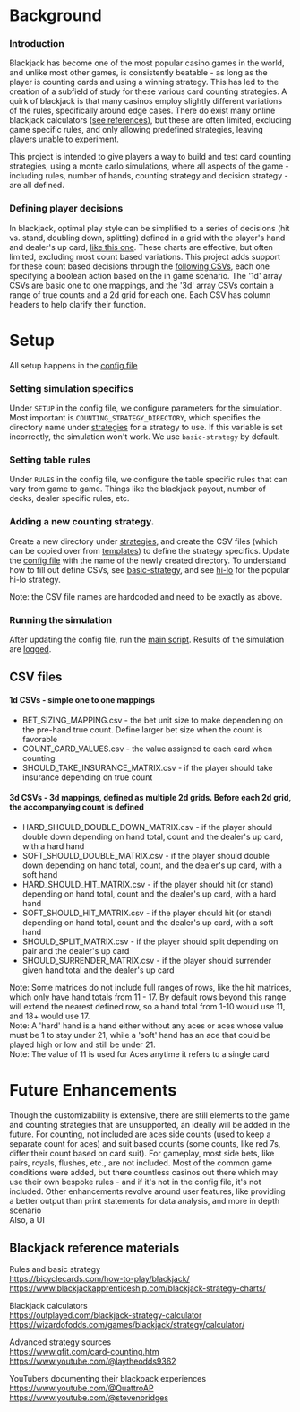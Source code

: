 # Background

### Introduction

Blackjack has become one of the most popular casino games in the world, and unlike most other games, is consistently beatable - as long as the player is counting cards and using a winning strategy. This has led to the creation of a subfield of study for these various card counting strategies. A quirk of blackjack is that many casinos employ slightly different variations of the rules, specifically around edge cases. There do exist many online blackjack calculators ([see references](#blackjack-reference-materials)), but these are often limited, excluding game specific rules, and only allowing predefined strategies, leaving players unable to experiment.  
  
This project is intended to give players a way to build and test card counting strategies, using a monte carlo simulations, where all aspects of the game - including rules, number of hands, counting strategy and decision strategy - are all defined. 

### Defining player decisions

In blackjack, optimal play style can be simplified to a series of decisions (hit vs. stand, doubling down, splitting) defined in a grid with the player's hand and dealer's up card, [like this one](https://www.blackjackapprenticeship.com/blackjack-strategy-charts/). These charts are effective, but often limited, excluding most count based variations. This project adds support for these count based decisions through the [following CSVs](#csv-files), each one specifying a boolean action based on the in game scenario. The '1d' array CSVs are basic one to one mappings, and the '3d' array CSVs contain a range of true counts and a 2d grid for each one. Each CSV has column headers to help clarify their function.

# Setup

All setup happens in the [config file](config/blackjackConfig.ini)

### Setting simulation specifics  

Under `SETUP` in the config file, we configure parameters for the simulation. Most important is `COUNTING_STRATEGY_DIRECTORY`, which specifies the directory name under [strategies](strategies/) for a strategy to use. If this variable is set incorrectly, the simulation won't work. We use `basic-strategy` by default.

### Setting table rules 

Under `RULES` in the config file, we configure the table specific rules that can vary from game to game. Things like the blackjack payout, number of decks, dealer specific rules, etc.

### Adding a new counting strategy.

Create a new directory under [strategies](strategies/), and create the CSV files (which can be copied over from [templates](strategies/templates/)) to define the strategy specifics. Update the [config file](config/blackjackConfig.ini) with the name of the newly created directory. To understand how to fill out define CSVs, see [basic-strategy](strategies/basic-strategy/), and see [hi-lo](strategies/hi-lo/) for the popular hi-lo strategy.

Note: the CSV file names are hardcoded and need to be exactly as above.

### Running the simulation

After updating the config file, run the [main script](python/main.py). Results of the simulation are [logged](/logs). 

## CSV files

#### 1d CSVs - simple one to one mappings

- BET_SIZING_MAPPING.csv - the bet unit size to make dependening on the pre-hand true count. Define larger bet size when the count is favorable
- COUNT_CARD_VALUES.csv - the value assigned to each card when counting
- SHOULD_TAKE_INSURANCE_MATRIX.csv - if the player should take insurance depending on true count

#### 3d CSVs - 3d mappings, defined as multiple 2d grids. Before each 2d grid, the accompanying count is defined 

- HARD_SHOULD_DOUBLE_DOWN_MATRIX.csv - if the player should double down depending on hand total, count and the dealer's up card, with a hard hand
- SOFT_SHOULD_DOUBLE_MATRIX.csv - if the player should double down depending on hand total, count, and the dealer's up card, with a soft hand
- HARD_SHOULD_HIT_MATRIX.csv - if the player should hit (or stand) depending on hand total, count and the dealer's up card, with a hard hand
- SOFT_SHOULD_HIT_MATRIX.csv - if the player should hit (or stand) depending on hand total, count and the dealer's up card, with a soft hand
- SHOULD_SPLIT_MATRIX.csv - if the player should split depending on pair and the dealer's up card
- SHOULD_SURRENDER_MATRIX.csv - if the player should surrender given hand total and the dealer's up card

Note: Some matrices do not include full ranges of rows, like the hit matrices, which only have hand totals from 11 - 17. By default rows beyond this range will extend the nearest defined row, so a hand total from 1-10 would use 11, and 18+ would use 17.   
Note: A 'hard' hand is a hand either without any aces or aces whose value must be 1 to stay under 21, while a 'soft' hand has an ace that could be played high or low and still be under 21.  
Note: The value of 11 is used for Aces anytime it refers to a single card


# Future Enhancements 

Though the customizability is extensive, there are still elements to the game and counting strategies that are unsupported, an ideally will be added in the future. For counting, not included are aces side counts (used to keep a separate count for aces) and suit based counts (some counts, like red 7s, differ their count based on card suit). For gameplay, most side bets, like pairs, royals, flushes, etc., are not included. Most of the common game conditions were added, but there countless casinos out there which may use their own bespoke rules - and if it's not in the config file, it's not included. Other enhancements revolve around user features, like providing a better output than print statements for data analysis, and more in depth scenario   
Also, a UI  

## Blackjack reference materials

Rules and basic strategy  
https://bicyclecards.com/how-to-play/blackjack/  
https://www.blackjackapprenticeship.com/blackjack-strategy-charts/  

Blackjack calculators  
https://outplayed.com/blackjack-strategy-calculator  
https://wizardofodds.com/games/blackjack/strategy/calculator/  

Advanced strategy sources  
https://www.qfit.com/card-counting.htm  
https://www.youtube.com/@laytheodds9362  

YouTubers documenting their blackpack experiences  
https://www.youtube.com/@QuattroAP  
https://www.youtube.com/@stevenbridges
